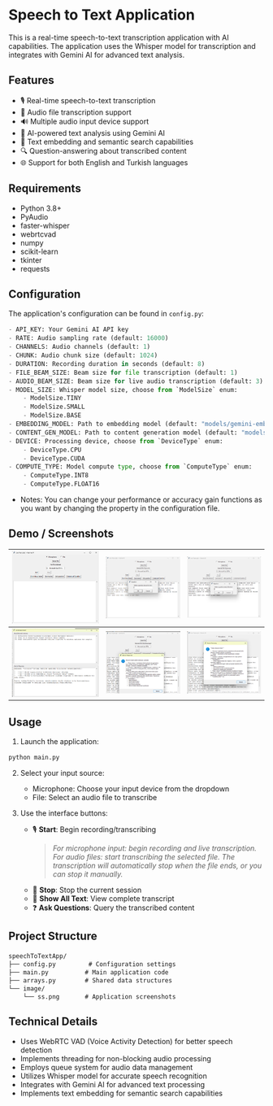 # Speech to Text Application

This is a real-time speech-to-text transcription application with AI capabilities. The application uses the Whisper model for transcription and integrates with Gemini AI for advanced text analysis.

## Features

- 🎙️ Real-time speech-to-text transcription
- 📁 Audio file transcription support
- 🔊 Multiple audio input device support
- 🤖 AI-powered text analysis using Gemini AI
- 📝 Text embedding and semantic search capabilities
- 🔍 Question-answering about transcribed content
- 🌐 Support for both English and Turkish languages

## Requirements

- Python 3.8+
- PyAudio
- faster-whisper
- webrtcvad
- numpy
- scikit-learn
- tkinter
- requests

## Configuration

The application's configuration can be found in `config.py`:

```python
- API_KEY: Your Gemini AI API key
- RATE: Audio sampling rate (default: 16000)
- CHANNELS: Audio channels (default: 1)
- CHUNK: Audio chunk size (default: 1024)
- DURATION: Recording duration in seconds (default: 8)
- FILE_BEAM_SIZE: Beam size for file transcription (default: 1)
- AUDIO_BEAM_SIZE: Beam size for live audio transcription (default: 3)
- MODEL_SIZE: Whisper model size, choose from `ModelSize` enum:
    - ModelSize.TINY
    - ModelSize.SMALL
    - ModelSize.BASE
- EMBEDDING_MODEL: Path to embedding model (default: "models/gemini-embedding-001")
- CONTENT_GEN_MODEL: Path to content generation model (default: "models/gemini-2.0-flash")
- DEVICE: Processing device, choose from `DeviceType` enum:
    - DeviceType.CPU
    - DeviceType.CUDA
- COMPUTE_TYPE: Model compute type, choose from `ComputeType` enum:
    - ComputeType.INT8
    - ComputeType.FLOAT16
```
- Notes: You can change your performance or accuracy gain functions as you want by changing the property in the configuration file.

## Demo / Screenshots

| ![Screenshot 1](images/ss1.png) | ![Screenshot 2](images/ss2.png) | ![Screenshot 3](images/ss3.png) |
|--------------------------------|--------------------------------|--------------------------------|
| ![Screenshot 4](images/ss4.png) | ![Screenshot 5](images/ss5.png) | ![Screenshot 6](images/ss6.png) |

## Usage

1. Launch the application:
```bash
python main.py
```

2. Select your input source:
   - Microphone: Choose your input device from the dropdown
   - File: Select an audio file to transcribe

3. Use the interface buttons:
   - 🎙️ **Start**: Begin recording/transcribing  
     > *For microphone input: begin recording and live transcription.*  
     > *For audio files: start transcribing the selected file. The transcription will automatically stop when the file ends, or you can stop it manually.*
   - 🛑 **Stop**: Stop the current session
   - 📜 **Show All Text**: View complete transcript
   - ❓ **Ask Questions**: Query the transcribed content


## Project Structure

```
speechToTextApp/
├── config.py         # Configuration settings
├── main.py          # Main application code
├── arrays.py        # Shared data structures
└── image/
    └── ss.png       # Application screenshots
```

## Technical Details

- Uses WebRTC VAD (Voice Activity Detection) for better speech detection
- Implements threading for non-blocking audio processing
- Employs queue system for audio data management
- Utilizes Whisper model for accurate speech recognition
- Integrates with Gemini AI for advanced text processing
- Implements text embedding for semantic search capabilities
